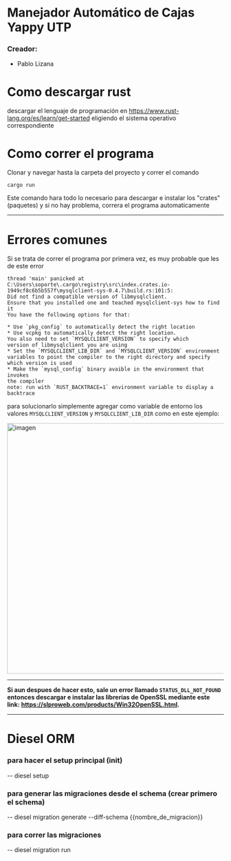 # Manejador Automático de Cajas Yappy UTP

### Creador:
- Pablo Lizana
  
# Como descargar rust
descargar el lenguaje de programación en https://www.rust-lang.org/es/learn/get-started eligiendo el sistema operativo correspondiente

# Como correr el programa

Clonar y navegar hasta la carpeta del proyecto  y correr el comando 

`cargo run`

Este comando hara todo lo necesario para descargar e instalar los "crates" (paquetes) y si no hay problema, correra el programa automaticamente

---

# Errores comunes
Si se trata de correr el programa por primera vez, es muy probable que les de este error

```
thread 'main' panicked at C:\Users\soporte\.cargo\registry\src\index.crates.io-1949cf8c6b5b557f\mysqlclient-sys-0.4.7\build.rs:101:5:
Did not find a compatible version of libmysqlclient.
Ensure that you installed one and teached mysqlclient-sys how to find it
You have the following options for that:

* Use `pkg_config` to automatically detect the right location
* Use vcpkg to automatically detect the right location.
You also need to set `MYSQLCLIENT_VERSION` to specify which
version of libmysqlclient you are using
* Set the `MYSQLCLIENT_LIB_DIR` and `MYSQLCLIENT_VERSION` environment
variables to point the compiler to the right directory and specify
which version is used
* Make the `mysql_config` binary avaible in the environment that invokes
the compiler
note: run with `RUST_BACKTRACE=1` environment variable to display a backtrace
```

para solucionarlo simplemente agregar como variable de entorno los valores `MYSQLCLIENT_VERSION` y `MYSQLCLIENT_LIB_DIR` como en este ejemplo:

<img width="608" height="581" alt="imagen" src="https://github.com/user-attachments/assets/ea1ba7da-7fed-4ea2-93e8-fda26802c4ac" />

---

**Si aun despues de hacer esto, sale un error llamado `STATUS_DLL_NOT_FOUND` entonces descargar e instalar las librerias de OpenSSL mediante este link: https://slproweb.com/products/Win32OpenSSL.html.**

---

# Diesel ORM

### para hacer el setup principal (init)
-- diesel setup

### para generar las migraciones desde el schema (crear primero el schema)
-- diesel migration generate --diff-schema {{nombre_de_migracion}}

### para correr las migraciones
-- diesel migration run

